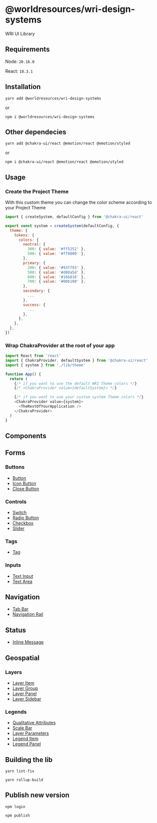 # @worldresources/wri-design-systems

WRI UI Library

## Requirements

Node: `20.16.0`

React: `18.3.1`

## Installation

```
yarn add @worldresources/wri-design-systems
```

or

```
npm i @worldresources/wri-design-systems
```

## Other dependecies

```
yarn add @chakra-ui/react @emotion/react @emotion/styled
```

or

```
npm i @chakra-ui/react @emotion/react @emotion/styled
```

## Usage

### Create the Project Theme

With this custom theme you can change the color scheme according to your Project Theme

```js
import { createSystem, defaultConfig } from '@chakra-ui/react'

export const system = createSystem(defaultConfig, {
  theme: {
    tokens: {
      colors: {
        neutral: {
          300: { value: '#ff5252' },
          500: { value: '#ff0000' },
        },
        primary: {
          200: { value: '#93ff93' },
          500: { value: '#d80a5d' },
          600: { value: '#16b816' },
          700: { value: '#006100' },
        },
        secondary: {
          ...
        },
        success: {
          ...
        },
      },
    },
  },
})
```

### Wrap ChakraProvider at the root of your app

```js
import React from 'react'
import { ChakraProvider, defaultSystem } from '@chakra-ui/react'
import { system } from './lib/theme'

function App() {
  return (
    {/* if you want to use the default WRI Theme colors */}
    {/* <ChakraProvider value={defaultSystem}> */}

    {/* if you want to use your custom system Theme colors */}
    <ChakraProvider value={system}>
      <TheRestOfYourApplication />
    </ChakraProvider>
  )
}
```

## Components

## Forms

### Buttons

- [Button](https://github.com/wri/wri-design-systems/tree/main/src/components/Buttons/Button)
- [Icon Button](https://github.com/wri/wri-design-systems/tree/main/src/components/Buttons/IconButton)
- [Close Button](https://github.com/wri/wri-design-systems/tree/main/src/components/Buttons/CloseButton)

### Controls

- [Switch](https://github.com/wri/wri-design-systems/tree/main/src/components/Switch)
- [Radio Button](https://github.com/wri/wri-design-systems/tree/main/src/components/Radio)
- [Checkbox](https://github.com/wri/wri-design-systems/tree/main/src/components/Checkbox)
- [Slider](https://github.com/wri/wri-design-systems/tree/main/src/components/Slider)

### Tags
- [Tag](https://github.com/wri/wri-design-systems/tree/main/src/components/Tag)

### Inputs

- [Text Input](https://github.com/wri/wri-design-systems/tree/main/src/components/TextInput)
- [Text Area](https://github.com/wri/wri-design-systems/tree/main/src/components/Textarea)

## Navigation

- [Tab Bar](https://github.com/wri/wri-design-systems/tree/main/src/components/TabBar)
- [Navigation Rail](https://github.com/wri/wri-design-systems/tree/main/src/components/NavigationRail)

## Status

- [Inline Message](https://github.com/wri/wri-design-systems/tree/main/src/components/InlineMessage)

## Geospatial

### Layers

- [Layer Item](https://github.com/wri/wri-design-systems/tree/main/src/components/Layer/LayerItem)
- [Layer Group](https://github.com/wri/wri-design-systems/tree/main/src/components/Layer/LayerGroup)
- [Layer Panel](https://github.com/wri/wri-design-systems/tree/main/src/components/Layer/LayerPanel)
- [Layer Sidebar](https://github.com/wri/wri-design-systems/tree/main/src/components/Layer/LayerSidebar)

### Legends

- [Qualitative Attributes](https://github.com/wri/wri-design-systems/tree/main/src/components/Legend/QualitativeLegend)
- [Scale Bar](https://github.com/wri/wri-design-systems/tree/main/src/components/Legend/ScaleBar)
- [Layer Parameters](https://github.com/wri/wri-design-systems/tree/main/src/components/Legend/LayerParameters)
- [Legend Item](https://github.com/wri/wri-design-systems/tree/main/src/components/Legend/LegendItem)
- [Legend Panel](https://github.com/wri/wri-design-systems/tree/main/src/components/Legend/LegendPanel)


## Building the lib

```
yarn lint-fix
```

```
yarn rollup-build
```

## Publish new version

```
npm login
```

```
npm publish
```
